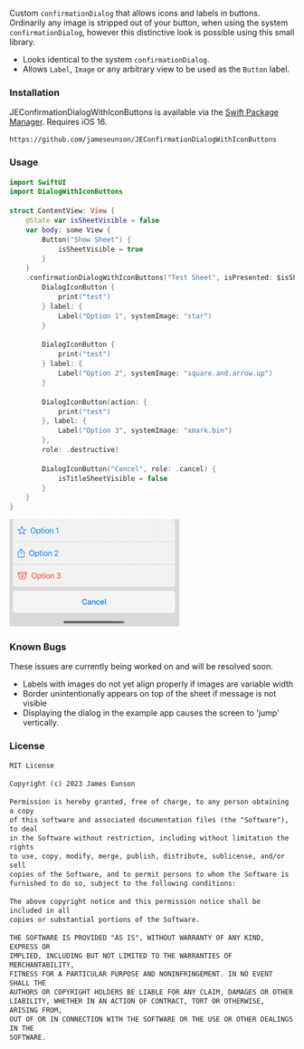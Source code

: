 Custom `confirmationDialog` that allows icons and labels in buttons. Ordinarily any image is stripped out of your button, when using the system `confirmationDialog`, however this distinctive look is possible using this small library.

- Looks identical to the system `confirmationDialog`.
- Allows `Label`, `Image` or any arbitrary view to be used as the `Button` label.


### Installation

JEConfirmationDialogWithIconButtons is available via the [Swift Package Manager](https://developer.apple.com/documentation/swift_packages/adding_package_dependencies_to_your_app). Requires iOS 16.

```
https://github.com/jameseunson/JEConfirmationDialogWithIconButtons
```

### Usage

```swift
import SwiftUI
import DialogWithIconButtons

struct ContentView: View {
    @State var isSheetVisible = false
    var body: some View {
        Button("Show Sheet") {
            isSheetVisible = true
        }
    }
    .confirmationDialogWithIconButtons("Test Sheet", isPresented: $isSheetVisible, titleVisibility: .visible) {
        DialogIconButton {
            print("test")
        } label: {
            Label("Option 1", systemImage: "star")
        }

        DialogIconButton {
            print("test")
        } label: {
            Label("Option 2", systemImage: "square.and.arrow.up")
        }

        DialogIconButton(action: {
            print("test")
        }, label: {
            Label("Option 3", systemImage: "xmark.bin")
        },
        role: .destructive)

        DialogIconButton("Cancel", role: .cancel) {
            isTitleSheetVisible = false
        }
    }
}
```

<img src="Assets/example.jpg" width="300" alt="An example sheet using this framework with three options, with an icon alongside each one.">

### Known Bugs
These issues are currently being worked on and will be resolved soon.

- Labels with images do not yet align properly if images are variable width
- Border unintentionally appears on top of the sheet if message is not visible
- Displaying the dialog in the example app causes the screen to 'jump' vertically.

### License

```
MIT License

Copyright (c) 2023 James Eunson

Permission is hereby granted, free of charge, to any person obtaining a copy
of this software and associated documentation files (the "Software"), to deal
in the Software without restriction, including without limitation the rights
to use, copy, modify, merge, publish, distribute, sublicense, and/or sell
copies of the Software, and to permit persons to whom the Software is
furnished to do so, subject to the following conditions:

The above copyright notice and this permission notice shall be included in all
copies or substantial portions of the Software.

THE SOFTWARE IS PROVIDED "AS IS", WITHOUT WARRANTY OF ANY KIND, EXPRESS OR
IMPLIED, INCLUDING BUT NOT LIMITED TO THE WARRANTIES OF MERCHANTABILITY,
FITNESS FOR A PARTICULAR PURPOSE AND NONINFRINGEMENT. IN NO EVENT SHALL THE
AUTHORS OR COPYRIGHT HOLDERS BE LIABLE FOR ANY CLAIM, DAMAGES OR OTHER
LIABILITY, WHETHER IN AN ACTION OF CONTRACT, TORT OR OTHERWISE, ARISING FROM,
OUT OF OR IN CONNECTION WITH THE SOFTWARE OR THE USE OR OTHER DEALINGS IN THE
SOFTWARE.
```
